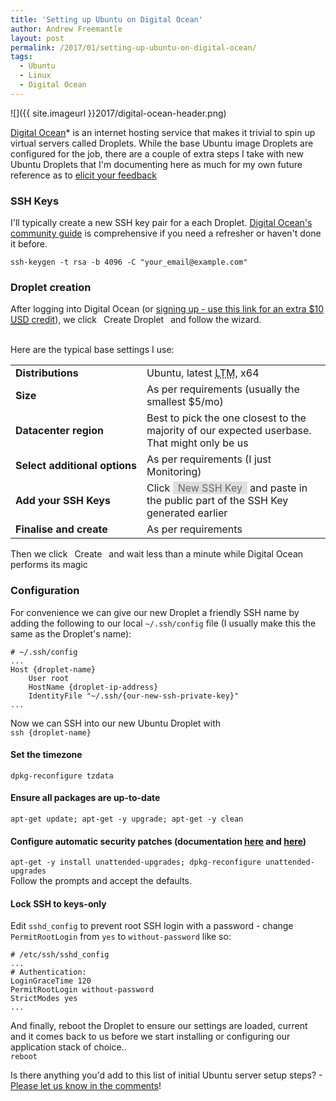 ```yaml
---
title: 'Setting up Ubuntu on Digital Ocean'
author: Andrew Freemantle
layout: post
permalink: /2017/01/setting-up-ubuntu-on-digital-ocean/
tags:
  - Ubuntu
  - Linux
  - Digital Ocean
---
```


![]({{ site.imageurl }}2017/digital-ocean-header.png)

<span title="Digital Ocean - referral link, get $10 credit free!">[Digital Ocean](https://m.do.co/c/464a6866a39f)* </span> is an internet hosting service that makes it trivial to spin up virtual servers called Droplets. While the base Ubuntu image Droplets are configured for the job, there are a couple of extra steps I take with new Ubuntu Droplets that I'm documenting here as much for my own future reference as to [elicit your feedback](/2017/01/setting-up-ubuntu-on-digital-ocean/#post-comments) <i class="fa fa-smile-o text-warning"></i>


### SSH Keys

I'll typically create a new SSH key pair for a each Droplet. [Digital Ocean's community guide](https://www.digitalocean.com/community/tutorials/how-to-use-ssh-keys-with-digitalocean-droplets) is comprehensive if you need a refresher or haven't done it before.

<i class="fa fa-terminal"></i>`ssh-keygen -t rsa -b 4096 -C "your_email@example.com"`

### Droplet creation

After logging into Digital Ocean (or [signing up - use this link for an extra $10 <abbr title="United States Dollars">USD</abbr> credit](https://m.do.co/c/464a6866a39f)), we click <span class="btn btn-success" style="display:inline-block;padding:0 0.5em">Create Droplet</span> and follow the wizard.  
<br />

Here are the typical base settings I use:  
<table class="table table-bordered table-striped">
  <tr>
    <td style="white-space:nowrap"><strong>Distributions</strong></td>
    <td>Ubuntu, latest <abbr title="Long Term Maintenance">LTM</abbr>, x64</td>
  </tr>
  <tr>
    <td style="white-space:nowrap"><strong>Size</strong></td>
    <td>As per requirements (usually the smallest $5/mo)</td>
  </tr>
  <tr>
    <td style="white-space:nowrap"><strong>Datacenter region</strong></td>
    <td>Best to pick the one closest to the majority of our expected userbase. That might only be us <i class="fa fa-smile-o text-warning"></i></td>
  </tr>
  <tr>
    <td style="white-space:nowrap"><strong>Select additional options</strong></td>
    <td>As per requirements (I just Monitoring)</td>
  </tr>
  <tr>
    <td style="white-space:nowrap"><strong>Add your SSH Keys</strong></td>
    <td>Click <span class="btn btn-default" style="display:inline-block;padding:0 0.5em;background-color:#dfdfdf;color:#676767">New SSH Key</span> and paste in the public part of the SSH Key generated earlier</td>
  </tr>
  <tr>
    <td style="white-space:nowrap"><strong>Finalise and create</strong></td>
    <td>As per requirements</td>
  </tr>
</table>

Then we click <span class="btn btn-success" style="display:inline-block;padding:0 0.5em;">Create</span> and wait less than a minute while Digital Ocean performs its magic <i class="fa fa-magic"></i>


### Configuration
For convenience we can give our new Droplet a friendly SSH name by adding the following to our local `~/.ssh/config` file (I usually make this the same as the Droplet's name):

```
# ~/.ssh/config
...
Host {droplet-name}
    User root
    HostName {droplet-ip-address}
    IdentityFile "~/.ssh/{our-new-ssh-private-key}"
...
```

Now we can SSH into our new Ubuntu Droplet with  
<i class="fa fa-terminal"></i>`ssh {droplet-name}`

#### <i class="fa fa-globe"></i> Set the timezone
<i class="fa fa-terminal"></i>`dpkg-reconfigure tzdata`

#### <i class="fa fa-download"></i> Ensure all packages are up-to-date
<i class="fa fa-terminal"></i>`apt-get update; apt-get -y upgrade; apt-get -y clean`

#### <i class="fa fa-shield"></i> Configure automatic security patches (documentation [here](https://help.ubuntu.com/lts/serverguide/automatic-updates.html) and [here](https://www.digitalocean.com/community/questions/auto-upgrade-packages-on-ubuntu))
<i class="fa fa-terminal"></i>`apt-get -y install unattended-upgrades; dpkg-reconfigure unattended-upgrades`  
Follow the prompts and accept the defaults.

#### <i class="fa fa-lock"></i> Lock SSH to keys-only
Edit `sshd_config` to prevent root SSH login with a password - change `PermitRootLogin` from `yes` to `without-password` like so:

```
# /etc/ssh/sshd_config
...
# Authentication:
LoginGraceTime 120
PermitRootLogin without-password
StrictModes yes
...
```

And finally, reboot the Droplet to ensure our settings are loaded, current and it comes back to us before we start installing or configuring our application stack of choice..  
<i class="fa fa-terminal"></i>`reboot`


Is there anything you'd add to this list of initial Ubuntu server setup steps? - [Please let us know in the comments](/2017/01/setting-up-ubuntu-on-digital-ocean/#post-comments)!
